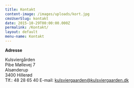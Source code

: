 ```yaml
---
title: Kontakt
content-image: /images/uploads/kort.jpg
cmsUserSlug: kontakt
date: 2015-10-29T00:00:00.000Z
permalink: /Kontakt/
layout: default
menu-name: Kontakt
---
```


**Adresse**

Kulsviergården  
Pibe Møllevej 7  
Alsønderup  
3400 Hillerød  
Tlf.: 48 28 65 40
E-mail: kulsviergaarden@kulsviergaarden.dk
